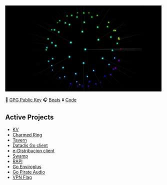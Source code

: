 ![](https://github.com/rubiojr/rubiojr/raw/master/img/mono4loop.gif)

🔑 [GPG Public Key](https://github.com/rubiojr.gpg) 🎧 [Beats](https://www.instagram.com/p/CEoSON2DeWq/) ⬇️  [Code](https://github.com/rubiojr)

## Active Projects

* [KV](https://github.com/rubiojr/kv)
* [Charmed Ring](https://github.com/rubiojr/charmedring)
* [Tavern](https://github.com/rubiojr/tavern)
* [Datadis Go client](https://github.com/rubiojr/go-datadis)
* [e-Distribucion client](https://github.com/rubiojr/go-edistribucion)
* [Swamp](https://github.com/swampapp/swamp)
* [RAPI](https://github.com/rubiojr/rapi)
* [Go Enviroplus](https://github.com/rubiojr/go-enviroplus)
* [Go Pirate Audio](https://github.com/rubiojr/go-pirateaudio)
* [VPN Flag](https://github.com/rubiojr/vpnflag)
